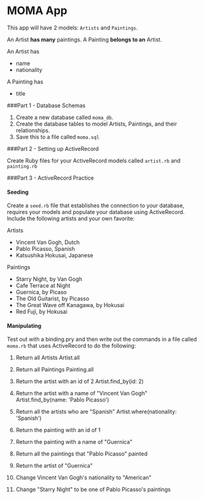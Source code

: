 # MOMA App

This app will have 2 models: `Artists` and `Paintings`.

An Artist __has many__ paintings.
A Painting __belongs to an__ Artist.

An Artist has
* name
* nationality

A Painting has
* title

###Part 1 - Database Schemas

1. Create a new database called `moma_db`.
2. Create the database tables to model Artists, Paintings, and their relationships.
3. Save this to a file called `moma.sql`

###Part 2 - Setting up ActiveRecord

Create Ruby files for your ActiveRecord models called `artist.rb` and `painting.rb`

###Part 3 - ActiveRecord Practice

#### Seeding

Create a `seed.rb` file that establishes the connection to your database, requires your models and populate your database using ActiveRecord.  Include the following artists and your own favorite:

Artists
- Vincent Van Gogh, Dutch
- Pablo Picasso, Spanish
- Katsushika Hokusai, Japanese

Paintings
- Starry Night, by Van Gogh
- Cafe Terrace at Night
- Guernica, by Picaso
- The Old Guitarist, by Picasso
- The Great Wave off Kanagawa, by Hokusai
- Red Fuji, by Hokusai

#### Manipulating

Test out with a binding.pry and then write out the commands in a file called `moma.rb` that uses ActiveRecord to do the following:

1. Return all Artists
Artist.all

1. Return all Paintings
Painting.all

1. Return the artist with an id of 2
Artist.find_by(id: 2)

1. Return the artist with a name of "Vincent Van Gogh"
Artist.find_by(name: 'Pablo Picasso')

1. Return all the artists who are "Spanish"
Artist.where(nationality: 'Spanish')

1. Return the painting with an id of 1
1. Return the painting with a name of "Guernica"

1. Return all the paintings that "Pablo Picasso" painted
1. Return the artist of "Guernica"

1. Change Vincent Van Gogh's nationality to "American"
1. Change "Starry Night" to be one of Pablo Picasso's paintings
